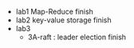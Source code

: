 * lab1 Map-Reduce finish
* lab2 key-value storage finish
* lab3
  * 3A-raft : leader election finish

